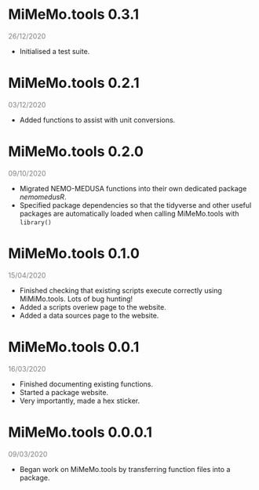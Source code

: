 # MiMeMo.tools 0.3.1 
<span style="color:grey;">26/12/2020</span>

* Initialised a test suite.

# MiMeMo.tools 0.2.1 
<span style="color:grey;">03/12/2020</span>

* Added functions to assist with unit conversions.

# MiMeMo.tools 0.2.0 
<span style="color:grey;">09/10/2020</span>

* Migrated NEMO-MEDUSA functions into their own dedicated package *nemomedusR*.
* Specified package dependencies so that the tidyverse and other useful packages are automatically loaded when calling MiMeMo.tools with `library()`

# MiMeMo.tools 0.1.0 
<span style="color:grey;">15/04/2020</span>

* Finished checking that existing scripts execute correctly using MiMiMo.tools. Lots of bug hunting!
* Added a scripts overiew page to the website.
* Added a data sources page to the website.

# MiMeMo.tools 0.0.1 
<span style="color:grey;">16/03/2020</span>

* Finished documenting existing functions.
* Started a package website.
* Very importantly, made a hex sticker.

# MiMeMo.tools 0.0.0.1 
<span style="color:grey;">09/03/2020</span>

* Began work on MiMeMo.tools by transferring function files into a package.
